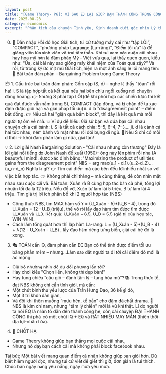 ```yaml
---
layout: post
title: "[Game Theory- P6]: VÌ SAO EQ LẠI GIÚP BẠN THÀNH CÔNG TRONG CÔNG VIỆC DƯỚI GÓC NHÌN CỦA GAME THEORY"
date: 2025-08-23
category: economics
excerpt: "Phân tích câu chuyện Tình yêu, Kinh doanh dưới góc nhìn Lý thuyết trò chơi (Game Theory): Loại trò chơi, Ma trận lợi ích, Cân bằng Nash (1950), Thống kê Bayses."
---
```


0. 🧠 Dẫn nhập 
 Hồi đó học Giải tích, tui cứ tưởng mấy cái như “tập LỒI”, “COMPACT”, "phương pháp Lagrange (La-răng)", “Điểm tối ưu” là để giảng viên lùa sinh viên vô trại tâm thần.
Khi tui xem các cuộc cãi nhau hay hoa mỹ hơn là đàm phán Mỹ – Việt vừa qua, lại thấy quen quen, kiểu như:
“Ủa, cái bài này sao giống mấy khái niệm của Toán quá zậy?”
Và rồi, từ trong ký ức mịt mù Giải tích, hiện ra một ánh sáng le lói mang tên:
🎯 Bài toán đàm phán – Bargaining Problem trong Game Theory

📦 1. Cấu trúc bài toán đàm phán:
Gồm cặp (S, d) – nghe là thấy "tóan" rồi ha!
i. S là tập hợp tất cả kết quả nếu hai bên chịu ngồi xuống nói chuyện đàng hoàng.
👉 Nhưng S phải tập LỒI (để khi phối hợp các chiến lược thì kết quả đạt được vẫn nằm trong S), COMPACT (tập đóng, và bị chặn để ta xác định được giới hạn và giải pháp tối ưu)
ii. d là “disagreement point” – điểm bất đồng.
👉 Nếu cả hai "giận quá bấm block", thì đây là kết quả mà mỗi người tự ôm về nhà.
💥 Ví dụ dễ hiểu:
Giả sử bạn và đứa bạn cãi nhau chuyện chia cái bánh:
i. S là tất cả cách chia: 5–5, 6–4, 7–3,...
ii. d là cảnh cả hai tức nhau, ném bánh vô mặt nhau rồi đói bụng đi ngủ.
📌 Nếu S chỉ có mỗi d thôi → khỏi đàm phán làm gì nữa, giải tán!

💡 2. Lời giải Nash Bargaining Solution – "Cãi nhau nhưng còn thương"
Đây là lời giải nổi tiếng do John Nash đề xuất (1950)- ông này lên phim rồi nha (A beautyful mind), được xác định bằng:
"Maximizing the product of utilities gains from the disagreement point"
NBS = arg max(u_1 - d_1).(u_2-d_2)...(u_n-d_n)
Nghĩa là gì?
👉 Tìm cái điểm mà các bên đều lời nhiều nhất so với việc bất hợp tác.
👉 Không phải chỉ thắng – mà cùng thắng, để còn nhìn mặt nhau sau cuộc cãi vã.
Bài toán: Xuân và B cùng hợp tác bán cà phê, tổng lợi nhuận tối đa là 12 triệu. Nếu đổ vỡ, Xuân tự làm lãi 5 triệu, B tự làm lãi 4 triệu. Tìm giá trị lợi ích phân bổ khi 2 người hợp tác (NBS)
- Công thức NBS, tìm MAX hàm số Y = (U_Xuân - 5)*(U_B - 4), trong đó U_Xuân = 12 - U_B (triệu), thế vô rồi lấy đạo hàm tìm được tìm được U_Xuân và U_B. Kết quả: U_Xuân = 6.5, U_B = 5.5 (giá trị của hợp tác, WIN-WIN).
- Cách làm tổng quát hơn thì lập hàm La-răng:
 L = (U_Xuân - 5)*(U_B - 4) + λ(12 - U_Xuân - U_B) , lấy đạo hàm riêng từng biến, giải cái hệ đó là xong.

3. 🎭 TOÁN cần IQ, đàm phán cần EQ
Bạn có thể tính được điểm tối ưu bằng phần mềm – nhưng…Làm sao dắt người ta đi tới cái điểm đó mới là ác mộng:
- Giả bộ nhường nhịn để dụ đối phương lấn tới?
- Hay chơi kiểu "Chọn liền, không thì dẹp bàn!"
- Hay tung chiêu “câu giờ – đánh tâm lý – tung hỏa mù”?
📚 Trong thực tế, đạt NBS không chỉ cần tính giỏi, mà cần:
- Một chút binh thư yếu lược của Trần Hưng Đạo, 36 kế gì đó,
- Một ít trí khôn dân gian,
- Và đôi khi thêm muỗng “mưu hèn, kế bẩn” cho đậm đà chất drama.
📌 NBS là kim chỉ nam, nhưng "tâm lý chiến" mới là vũ khí thật. Lí do người ta nói EQ là nhân tố dẫn đến thành công he, còn cái chuyện ĐẠI THÀNH CÔNG thì phải có một chút IQ + EQ và RẤT NHIỀU MAY MẮN (thiên thời-địa lợi-nhân hòa).

4. 🎯 CHỐT HẠ
- Game Theory không giúp bạn thắng mọi cuộc cãi nhau,
- Nhưng nó dạy bạn cách cãi mà không phải block facebook nhau.
  
Tái bút:
Một bài viết mang quan điểm cá nhân không giúp bạn giỏi hơn. 
Dù biết hiếm người đọc, nhưng tui cứ viết để giết thì giờ, đơn giản là tui thích.
Chúc bạn ngày nắng yêu nắng, ngày mưa yêu mưa.
